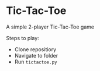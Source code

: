 # Tic-Tac-Toe
A simple 2-player Tic-Tac-Toe game

Steps to play:
* Clone repositiory
* Navigate to folder
* Run `tictactoe.py`
